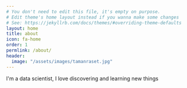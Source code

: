 ```yaml
---
# You don't need to edit this file, it's empty on purpose.
# Edit theme's home layout instead if you wanna make some changes
# See: https://jekyllrb.com/docs/themes/#overriding-theme-defaults
layout: home
title: about
icon: fa-home
order: 1
permlink: /about/
header:
  image: "/assets/images/tamanraset.jpg"
---
```




I'm a data scientist, I love discovering and learning new things
